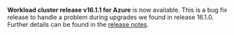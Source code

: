 **Workload cluster release v16.1.1 for Azure** is now available. This is a bug fix release to handle a problem during upgrades we found in release 16.1.0. Further details can be found in the [release notes](https://docs.giantswarm.io/changes/workload-cluster-releases-azure/releases/azure-v16.1.1/).
